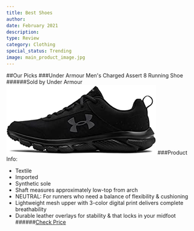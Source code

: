 ```yaml
---
title: Best Shoes
author:
date: February 2021
description:
type: Review
category: Clothing
special_status: Trending
image: main_product_image.jpg
---
```


##Our Picks
###Under Armour Men's Charged Assert 8 Running Shoe
######Sold by Under Armour
![Under Armour Men's Charged Assert 8 Running Shoe](./UnderArmo.jpeg)
###Product Info:

- Textile
- Imported
- Synthetic sole
- Shaft measures approximately low-top from arch
- NEUTRAL: For runners who need a balance of flexibility & cushioning
- Lightweight mesh upper with 3-color digital print delivers complete breathability
- Durable leather overlays for stability & that locks in your midfoot ######[Check Price](https://www.amazon.com/Under-Armour-Charged-Assert-Running/dp/B07G7X4DNS/ref=sr_1_1?dchild=1&keywords=shoes&qid=1613505752&sr=8-1)
